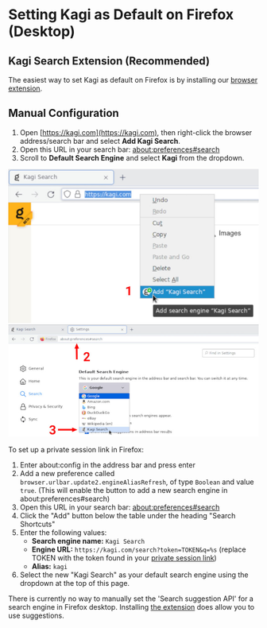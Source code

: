 # Setting Kagi as Default on Firefox (Desktop)

## Kagi Search Extension (Recommended)

The easiest way to set Kagi as default on Firefox is by installing our [browser extension](https://addons.mozilla.org/en-US/firefox/addon/kagi-search-for-firefox/).

## Manual Configuration

1. Open [https://kagi.com](https://kagi.com), then right-click the browser address/search bar and select **Add Kagi Search**.
2. Open this URL in your search bar: [about:preferences#search](about:preferences#search)
3. Scroll to **Default Search Engine** and select **Kagi** from the dropdown.

<img src="./media/kagi_default_firefox1.jpg" width="675" alt="Setting Kagi as Default Search Engine in Firefox 1">

<img src="./media/kagi_default_firefox2.jpg" width="675" alt="Setting Kagi as Default Search Engine in Firefox 2">

To set up a private session link in Firefox:

1. Enter about:config in the address bar and press enter
2. Add a new preference called `browser.urlbar.update2.engineAliasRefresh`, of type `Boolean` and value `true`. (This will enable the button to add a new search engine in about:preferences#search)
3. Open this URL in your search bar: [about:preferences#search](about:preferences#search)
4. Click the "Add" button below the table under the heading "Search Shortcuts"
5. Enter the following values:
	- **Search engine name:** `Kagi Search`
	- **Engine URL:** `https://kagi.com/search?token=TOKEN&q=%s` (replace TOKEN with the token found in your [private session link​](#private_session))
	- **Alias:** `kagi`
6. Select the new "Kagi Search" as your default search engine using the dropdown at the top of this page.

There is currently no way to manually set the 'Search suggestion API' for a search engine in Firefox desktop.
Installing [the extension](#browser_extension) does allow you to use suggestions.
